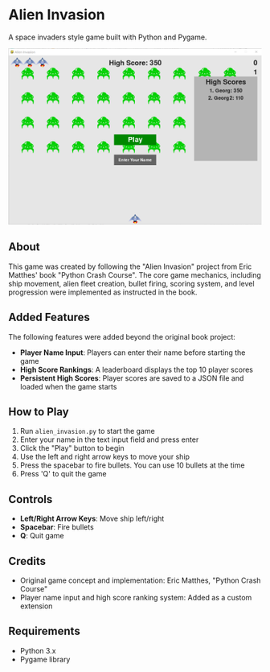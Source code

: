 # Alien Invasion

A space invaders style game built with Python and Pygame.

![Alien Invasion Game](images/alien_invasion.PNG)

## About

This game was created by following the "Alien Invasion" project from Eric Matthes' book "Python Crash Course". The core game mechanics, including ship movement, alien fleet creation, bullet firing, scoring system, and level progression were implemented as instructed in the book.

## Added Features

The following features were added beyond the original book project:

- **Player Name Input**: Players can enter their name before starting the game
- **High Score Rankings**: A leaderboard displays the top 10 player scores
- **Persistent High Scores**: Player scores are saved to a JSON file and loaded when the game starts

## How to Play

1. Run `alien_invasion.py` to start the game
2. Enter your name in the text input field and press enter
3. Click the "Play" button to begin
4. Use the left and right arrow keys to move your ship
5. Press the spacebar to fire bullets. You can use 10 bullets at the time
6. Press 'Q' to quit the game

## Controls

- **Left/Right Arrow Keys**: Move ship left/right
- **Spacebar**: Fire bullets
- **Q**: Quit game

## Credits

- Original game concept and implementation: Eric Matthes, "Python Crash Course"
- Player name input and high score ranking system: Added as a custom extension

## Requirements

- Python 3.x
- Pygame library
